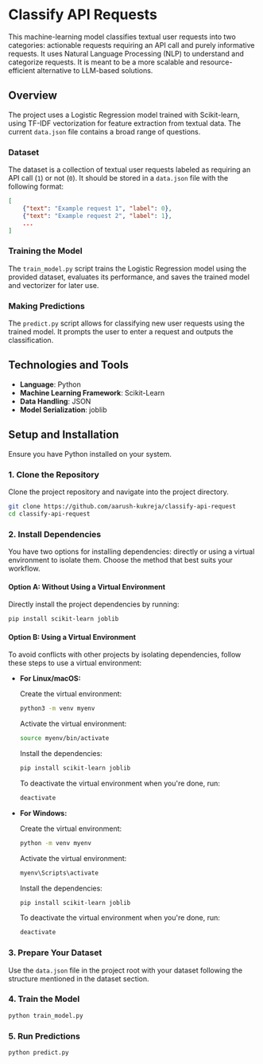 # Classify API Requests

This machine-learning model classifies textual user requests into two categories: actionable requests requiring an API call and purely informative requests. It uses Natural Language Processing (NLP) to understand and categorize requests. It is meant to be a more scalable and resource-efficient alternative to LLM-based solutions.

## Overview

The project uses a Logistic Regression model trained with Scikit-learn, using TF-IDF vectorization for feature extraction from textual data. The current `data.json` file contains a broad range of questions.

### Dataset

The dataset is a collection of textual user requests labeled as requiring an API call (`1`) or not (`0`). It should be stored in a `data.json` file with the following format:

```json
[
    {"text": "Example request 1", "label": 0},
    {"text": "Example request 2", "label": 1},
    ...
]
```

### Training the Model

The `train_model.py` script trains the Logistic Regression model using the provided dataset, evaluates its performance, and saves the trained model and vectorizer for later use.

### Making Predictions

The `predict.py` script allows for classifying new user requests using the trained model. It prompts the user to enter a request and outputs the classification.

## Technologies and Tools

- **Language**: Python
- **Machine Learning Framework**: Scikit-Learn
- **Data Handling**: JSON
- **Model Serialization**: joblib


## Setup and Installation

Ensure you have Python installed on your system.

### 1. Clone the Repository
Clone the project repository and navigate into the project directory.

```bash
git clone https://github.com/aarush-kukreja/classify-api-request
cd classify-api-request
```

### 2. Install Dependencies

You have two options for installing dependencies: directly or using a virtual environment to isolate them. Choose the method that best suits your workflow.

#### Option A: Without Using a Virtual Environment
Directly install the project dependencies by running:

```bash
pip install scikit-learn joblib
```

#### Option B: Using a Virtual Environment
To avoid conflicts with other projects by isolating dependencies, follow these steps to use a virtual environment:

- **For Linux/macOS:**

    Create the virtual environment:
    ```bash
    python3 -m venv myenv
    ```
    
    Activate the virtual environment:
    ```bash
    source myenv/bin/activate
    ```
    
    Install the dependencies:
    ```bash
    pip install scikit-learn joblib
    ```

     To deactivate the virtual environment when you're done, run:
    ```bash
    deactivate
    ```
    
- **For Windows:**

    Create the virtual environment:
    ```bash
    python -m venv myenv
    ```
    
    Activate the virtual environment:
    ```bash
    myenv\Scripts\activate
    ```
    
    Install the dependencies:
    ```bash
    pip install scikit-learn joblib
    ```

    To deactivate the virtual environment when you're done, run:
    ```bash
    deactivate
    ```
    
### 3. **Prepare Your Dataset**

Use the `data.json` file in the project root with your dataset following the structure mentioned in the dataset section.

### 4. **Train the Model**
```bash
python train_model.py
```

### 5. **Run Predictions**
```bash
python predict.py
```
